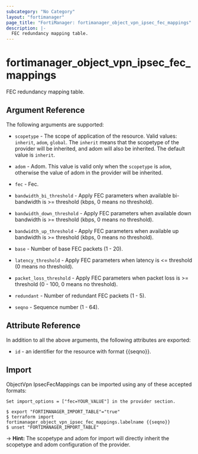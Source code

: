 ```yaml
---
subcategory: "No Category"
layout: "fortimanager"
page_title: "FortiManager: fortimanager_object_vpn_ipsec_fec_mappings"
description: |-
  FEC redundancy mapping table.
---
```


# fortimanager_object_vpn_ipsec_fec_mappings
FEC redundancy mapping table.

## Argument Reference


The following arguments are supported:

* `scopetype` - The scope of application of the resource. Valid values: `inherit`, `adom`, `global`. The `inherit` means that the scopetype of the provider will be inherited, and adom will also be inherited. The default value is `inherit`.
* `adom` - Adom. This value is valid only when the `scopetype` is `adom`, otherwise the value of adom in the provider will be inherited.
* `fec` - Fec.

* `bandwidth_bi_threshold` - Apply FEC parameters when available bi-bandwidth is &gt;= threshold (kbps, 0 means no threshold).
* `bandwidth_down_threshold` - Apply FEC parameters when available down bandwidth is &gt;= threshold (kbps, 0 means no threshold).
* `bandwidth_up_threshold` - Apply FEC parameters when available up bandwidth is &gt;= threshold (kbps, 0 means no threshold).
* `base` - Number of base FEC packets (1 - 20).
* `latency_threshold` - Apply FEC parameters when latency is &lt;= threshold (0 means no threshold).
* `packet_loss_threshold` - Apply FEC parameters when packet loss is &gt;= threshold (0 - 100, 0 means no threshold).
* `redundant` - Number of redundant FEC packets (1 - 5).
* `seqno` - Sequence number (1 - 64).


## Attribute Reference

In addition to all the above arguments, the following attributes are exported:
* `id` - an identifier for the resource with format {{seqno}}.

## Import

ObjectVpn IpsecFecMappings can be imported using any of these accepted formats:
```
Set import_options = ["fec=YOUR_VALUE"] in the provider section.

$ export "FORTIMANAGER_IMPORT_TABLE"="true"
$ terraform import fortimanager_object_vpn_ipsec_fec_mappings.labelname {{seqno}}
$ unset "FORTIMANAGER_IMPORT_TABLE"
```
-> **Hint:** The scopetype and adom for import will directly inherit the scopetype and adom configuration of the provider.
